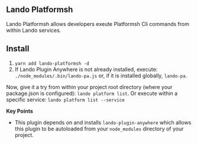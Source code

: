 ## Lando Platformsh

Lando Platformsh allows developers exeute Platformsh Cli commands from within Lando services.

## Install

1. `yarn add lando-platformsh -d`
2. If Lando Plugin Anywhere is not already installed, execute: `./node_modules/.bin/lando-pa.js` or, if it is installed globally, `lando-pa`.

Now, give it a try from within your project root directory (where your package.json is configured): `lando platform list`. Or execute within a specific service: `lando platform list --service`

**Key Points**

- This plugin depends on and installs `lando-plugin-anywhere` which allows this plugin to be autoloaded from your `node_modules` directory of your project.

